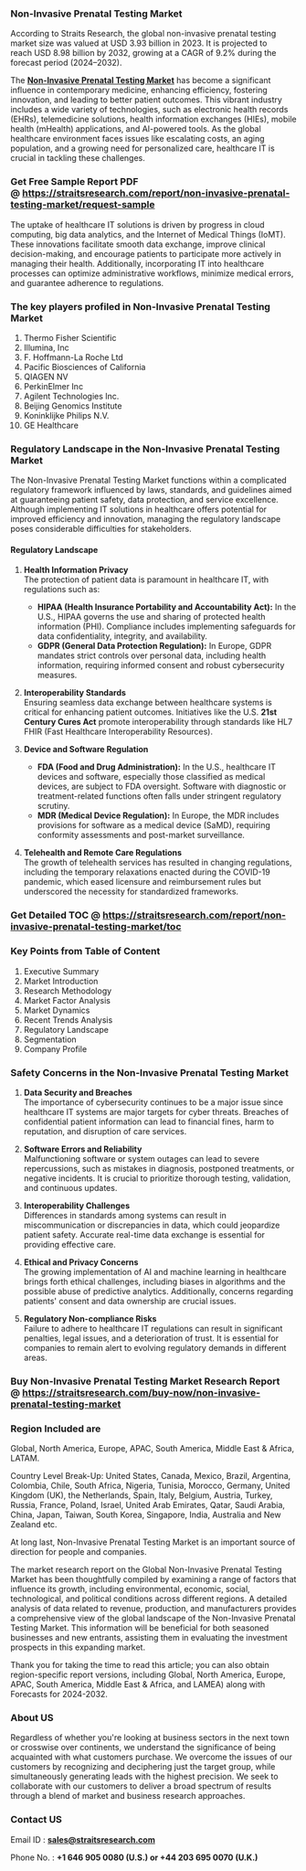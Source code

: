 <h3>Non-Invasive Prenatal Testing Market</h3>
<p>According to Straits Research, the global non-invasive prenatal testing market size was valued at USD 3.93 billion in 2023. It is projected to reach USD 8.98 billion by 2032, growing at a CAGR of 9.2% during the forecast period (2024–2032).</p>
<p>The <strong><a href=https://straitsresearch.com/report/non-invasive-prenatal-testing-market>Non-Invasive Prenatal Testing Market</a></strong> has become a significant influence in contemporary medicine, enhancing efficiency, fostering innovation, and leading to better patient outcomes. This vibrant industry includes a wide variety of technologies, such as electronic health records (EHRs), telemedicine solutions, health information exchanges (HIEs), mobile health (mHealth) applications, and AI-powered tools. As the global healthcare environment faces issues like escalating costs, an aging population, and a growing need for personalized care, healthcare IT is crucial in tackling these challenges.</p>
<h3><strong>Get Free Sample Report PDF @&nbsp;<a href=https://straitsresearch.com/report/non-invasive-prenatal-testing-market/request-sample>https://straitsresearch.com/report/non-invasive-prenatal-testing-market/request-sample</a></strong></h3>
<div>
<div dir="""" data-message-author-role="""" data-message-id="""" data-message-model-slug="""">
<div>
<p>The uptake of healthcare IT solutions is driven by progress in cloud computing, big data analytics, and the Internet of Medical Things (IoMT). These innovations facilitate smooth data exchange, improve clinical decision-making, and encourage patients to participate more actively in managing their health. Additionally, incorporating IT into healthcare processes can optimize administrative workflows, minimize medical errors, and guarantee adherence to regulations.</p>
<h3><strong>The key players profiled in&nbsp;Non-Invasive Prenatal Testing Market</strong></h3>
</div>
<div>
<p><ol>
<li>Thermo Fisher Scientific</li>
<li>Illumina, Inc</li>
<li>F. Hoffmann-La Roche Ltd</li>
<li>Pacific Biosciences of California</li>
<li>QIAGEN NV</li>
<li>PerkinElmer Inc</li>
<li>Agilent Technologies Inc.</li>
<li>Beijing Genomics Institute</li>
<li>Koninklijke Philips N.V.</li>
<li>GE Healthcare</li>
</ol></p>
<h3>Regulatory Landscape in the&nbsp;Non-Invasive Prenatal Testing Market</h3>
<p>The Non-Invasive Prenatal Testing Market functions within a complicated regulatory framework influenced by laws, standards, and guidelines aimed at guaranteeing patient safety, data protection, and service excellence. Although implementing IT solutions in healthcare offers potential for improved efficiency and innovation, managing the regulatory landscape poses considerable difficulties for stakeholders.</p>
<h4><strong>Regulatory Landscape</strong></h4>
<ol>
<li>
<p><strong>Health Information Privacy</strong><br />The protection of patient data is paramount in healthcare IT, with regulations such as:</p>
<ul>
<li><strong>HIPAA (Health Insurance Portability and Accountability Act):</strong> In the U.S., HIPAA governs the use and sharing of protected health information (PHI). Compliance includes implementing safeguards for data confidentiality, integrity, and availability.</li>
<li><strong>GDPR (General Data Protection Regulation):</strong> In Europe, GDPR mandates strict controls over personal data, including health information, requiring informed consent and robust cybersecurity measures.</li>
</ul>
</li>
<li>
<p><strong>Interoperability Standards</strong><br />Ensuring seamless data exchange between healthcare systems is critical for enhancing patient outcomes. Initiatives like the U.S. <strong>21st Century Cures Act</strong> promote interoperability through standards like HL7 FHIR (Fast Healthcare Interoperability Resources).</p>
</li>
<li>
<p><strong>Device and Software Regulation</strong></p>
<ul>
<li><strong>FDA (Food and Drug Administration):</strong> In the U.S., healthcare IT devices and software, especially those classified as medical devices, are subject to FDA oversight. Software with diagnostic or treatment-related functions often falls under stringent regulatory scrutiny.</li>
<li><strong>MDR (Medical Device Regulation):</strong> In Europe, the MDR includes provisions for software as a medical device (SaMD), requiring conformity assessments and post-market surveillance.</li>
</ul>
</li>
<li>
<p><strong>Telehealth and Remote Care Regulations</strong><br />The growth of telehealth services has resulted in changing regulations, including the temporary relaxations enacted during the COVID-19 pandemic, which eased licensure and reimbursement rules but underscored the necessity for standardized frameworks.</p>
</li>
</ol>
<h3>Get Detailed TOC @&nbsp;<a href=https://straitsresearch.com/report/non-invasive-prenatal-testing-market/toc>https://straitsresearch.com/report/non-invasive-prenatal-testing-market/toc</a></h3>
<h3><strong>Key Points from Table of Content</strong></h3>
<ol>
<li>Executive Summary</li>
<li>Market Introduction</li>
<li>Research Methodology</li>
<li>Market Factor Analysis</li>
<li>Market Dynamics</li>
<li>Recent Trends Analysis</li>
<li>Regulatory Landscape</li>
<li>Segmentation</li>
<li>Company Profile</li>
</ol>
<h3>Safety Concerns in the&nbsp;Non-Invasive Prenatal Testing Market</h3>
<ol>
<li>
<p><strong>Data Security and Breaches</strong><br />The importance of cybersecurity continues to be a major issue since healthcare IT systems are major targets for cyber threats. Breaches of confidential patient information can lead to financial fines, harm to reputation, and disruption of care services.</p>
</li>
<li>
<p><strong>Software Errors and Reliability</strong><br />Malfunctioning software or system outages can lead to severe repercussions, such as mistakes in diagnosis, postponed treatments, or negative incidents. It is crucial to prioritize thorough testing, validation, and continuous updates.</p>
</li>
<li>
<p><strong>Interoperability Challenges</strong><br />Differences in standards among systems can result in miscommunication or discrepancies in data, which could jeopardize patient safety. Accurate real-time data exchange is essential for providing effective care.</p>
</li>
<li>
<p><strong>Ethical and Privacy Concerns</strong><br />The growing implementation of AI and machine learning in healthcare brings forth ethical challenges, including biases in algorithms and the possible abuse of predictive analytics. Additionally, concerns regarding patients' consent and data ownership are crucial issues.</p>
</li>
<li>
<p><strong>Regulatory Non-compliance Risks</strong><br />Failure to adhere to healthcare IT regulations can result in significant penalties, legal issues, and a deterioration of trust. It is essential for companies to remain alert to evolving regulatory demands in different areas.</p>
</li>
</ol>
<h3>Buy Non-Invasive Prenatal Testing Market Research Report @&nbsp;<strong><a href=https://straitsresearch.com/buy-now/non-invasive-prenatal-testing-market>https://straitsresearch.com/buy-now/non-invasive-prenatal-testing-market</a></strong></h3>
<h3>Region Included are</h3>
<p>Global, North America, Europe, APAC, South America, Middle East &amp; Africa, LATAM.</p>
<p>Country Level Break-Up: United States, Canada, Mexico, Brazil, Argentina, Colombia, Chile, South Africa, Nigeria, Tunisia, Morocco, Germany, United Kingdom (UK), the Netherlands, Spain, Italy, Belgium, Austria, Turkey, Russia, France, Poland, Israel, United Arab Emirates, Qatar, Saudi Arabia, China, Japan, Taiwan, South Korea, Singapore, India, Australia and New Zealand etc.</p>
<p>At long last, Non-Invasive Prenatal Testing Market is an important source of direction for people and companies.</p>
<p>The market research report on the Global Non-Invasive Prenatal Testing Market has been thoughtfully compiled by examining a range of factors that influence its growth, including environmental, economic, social, technological, and political conditions across different regions. A detailed analysis of data related to revenue, production, and manufacturers provides a comprehensive view of the global landscape of the Non-Invasive Prenatal Testing Market.&nbsp;<span data-preserver-spaces="""">This information will be beneficial for both seasoned businesses and new entrants, assisting them in evaluating the investment prospects in this expanding market.</span></p>
<p><span data-preserver-spaces="""">Thank you for taking the time to read this article; you can also obtain region-specific report versions, including Global, North America, Europe, APAC, South America, Middle East &amp; Africa, and LAMEA) along with Forecasts for 2024-2032.</span></p>
<h3>About US</h3>
<p>Regardless of whether you're looking at business sectors in the next town or crosswise over continents, we understand the significance of being acquainted with what customers purchase. We overcome the issues of our customers by recognizing and deciphering just the target group, while simultaneously generating leads with the highest precision. We seek to collaborate with our customers to deliver a broad spectrum of results through a blend of market and business research approaches.</p>
<h3>Contact US</h3>
<p>Email ID :&nbsp;<strong><a href=mailto:sales@straitsresearch.com>sales@straitsresearch.com</a></strong></p>
<p>Phone No. :&nbsp;<strong>+1 646 905 0080 (U.S.) or&nbsp;+44 203 695 0070 (U.K.)<br /></strong></p>
</div>
</div>
</div>
